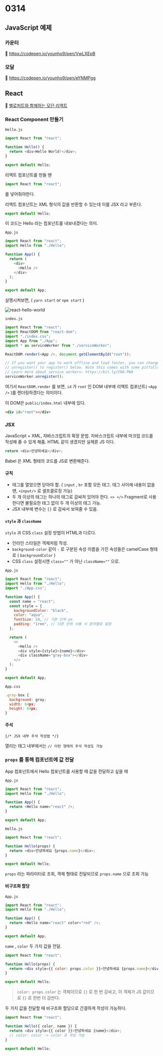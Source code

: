 # 0314

## JavaScript 예제

### 카운터

🔗 https://codepen.io/younho9/pen/VwLXEpB

### 모달

🔗 https://codepen.io/younho9/pen/eYNMPgg

## React

🔗 [벨로퍼트와 함께하는 모던 리액트](https://react.vlpt.us/)

### React Component 만들기

`Hello.js`

```javascript
import React from "react";

function Hello() {
  return <div>Hello World!</div>;
}

export default Hello;
```

리액트 컴포넌트를 만들 땐

```javascript
import React from "react";
```

를 넣어줘야한다.

리액트 컴포넌트는 XML 형식의 값을 반환할 수 있는데 이를 JSX 라고 부른다.

```javascript
export default Hello;
```

이 코드는 Hello 라는 컴포넌트를 내보내겠다는 의미.

`App.js`

```javascript
import React from "react";
import Hello from "./Hello";

function App() {
  return (
    <div>
      <Hello />
    </div>
  );
}

export default App;
```

실행시켜보면, ( `yarn start` or `npm start` )

![react-hello-world](../images/react-hello-world.png)

`index.js`

```javascript
import React from "react";
import ReactDOM from "react-dom";
import "./index.css";
import App from "./App";
import * as serviceWorker from "./serviceWorker";

ReactDOM.render(<App />, document.getElementById("root"));

// If you want your app to work offline and load faster, you can change
// unregister() to register() below. Note this comes with some pitfalls.
// Learn more about service workers: https://bit.ly/CRA-PWA
serviceWorker.unregister();
```

여기서 `ReactDOM.render` 를 보면, `id` 가 `root` 인 DOM 내부에 리액트 컴포넌트( `<App />` )를 렌더링하겠다는 의미이다.

이 DOM은 `public/index.html` 내부에 있다.

```html
<div id="root"></div>
```

### JSX

JavaScript + XML, 자바스크립트의 확장 문법. 자바스크립트 내부에 마크업 코드를 작성해 줄 수 있게 해줌. HTML 같이 생겼지만 실제론 JS 이다.

```javascript
return <div>안녕하세요</div>;
```

Babel 은 XML 형태의 코드를 JS로 변환해준다.

#### 규칙

- 태그를 열었으면 닫아야 함. ( `input` , `br` 포함 모든 태그. 태그 사이에 내용이 없을 땐, `<input/>` 로 셀프클로징 가능)
- 두 개 이상의 태그는 하나의 태그로 감싸져 있어야 한다. `<> </>` Fragment로 사용한다면 불필요한 태그 없이 두 개 이상의 태그 가능.
- JSX 내부에 변수는 `{}` 로 감싸서 보여줄 수 있음.

#### `style` 과 `className`

`style` 과 CSS `class` 설정 방법이 HTML과 다르다.

- 인라인 스타일은 객체처럼 작성.
- `background-color` 같이 `-` 로 구분된 속성 이름을 가진 속성들은 camelCase 형태로 ( `backgroundColor` )
- CSS `class` 설정시엔 `class=""` 가 아닌 `className=""` 으로.

`App.js`

```javascript
import React from "react";
import Hello from "./Hello";
import "./App.css";

function App() {
  const name = "react";
  const style = {
    backgroundColor: "black",
    color: "aqua",
    fontSize: 24, // 기본 단위 px
    padding: "1rem", // 다른 단위 사용 시 문자열로 설정
  };

  return (
    <>
      <Hello />
      <div style={style}>{name}</div>
      <div className="gray-box"></div>
    </>
  );
}

export default App;
```

`App.css`

```javascript
.gray-box {
  background: gray;
  width: 64px;
  height: 64px;
}
```

#### 주석

`{/* JSX 내부 주석 작성법 */}`

열리는 태그 내부에서는 `// 이런 형태의 주석 작성도 가능`

### `props` 를 통해 컴포넌트에 값 전달

App 컴포넌트에서 Hello 컴포넌트를 사용할 때 값을 전달하고 싶을 때

`App.js`

```javascript
import React from "react";
import Hello from "./Hello";

function App() {
  return <Hello name="react" />;
}

export default App;
```

`Hello.js`

```javascript
import React from "react";

function Hello(props) {
  return <div>안녕하세요 {props.name}</div>;
}

export default Hello;
```

`props` 라는 파라미터로 조회, 객체 형태로 전달되므로 `props.name` 으로 조회 가능

#### 비구조화 할당

`App.js`

```javascript
import React from "react";
import Hello from "./Hello";

function App() {
  return <Hello name="react" color="red" />;
}

export default App;
```

`name` , `color` 두 가지 값을 전달.

```javascript
import React from "react";

function Hello(props) {
  return <div style={{ color: props.color }}>안녕하세요 {props.name}</div>;
}

export default Hello;
```

> `color: props.color` 는 객체이므로 `{}` 로 한 번 감싸고, 이 객체가 JS 값이므로 `{}` 로 한번 더 감싼다.

두 가지 값을 전달할 때 비구조화 할당으로 간결하게 작성이 가능하다.

```javascript
import React from "react";

function Hello({ color, name }) {
  return <div style={{ color }}>안녕하세요 {name}</div>;
  // color: color -> color 로 작성 가능
}

export default Hello;
```
